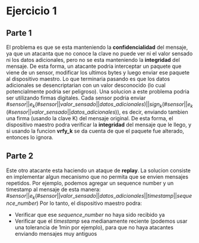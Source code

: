 # Ejercicio 1
## Parte 1
El problema es que se esta manteniendo la **confidencialidad** del mensaje, ya que un atacanta que no conoce la clave no puede ver ni el valor sensado ni los datos adicionales, pero no se esta manteniendo la **integridad** del mensaje. De esta forma, un atacante podria interceptar un paquete que viene de un sensor, modificar los ultimos bytes y luego enviar ese paquete al dispositivo maestro. Lo que terminaria pasando es que los datos adicionales se desencriptarian con un valor desconocido (lo cual potencialmente podria ser peligroso).
Una solucion a este problema podria ser utilizando firmas digitales. Cada sensor podria enviar $\#sensor||e_k(\#sensor||valor\_sensado||datos\_adicionales)||sign_k(\#sensor||e_k(\#sensor||valor\_sensado||datos\_adicionales))$,
es decir, enviando tambien una firma (usando la clave K) del mensaje original.
De esta forma, el dispositivo maestro podra verificar la **integridad** del mensaje que le llego, y si usando la funcion **vrfy_k** se da cuenta de que el paquete fue alterado, entonces lo ignora.
## Parte 2
Este otro atacante esta haciendo un ataque de **replay**. La solucion consiste en implementar algun mecanismo que no permita que se envien mensajes repetidos.
Por ejemplo, podemos agregar un sequence number y un timestamp al mensaje de esta manera: $\#sensor||e_k(\#sensor||valor\_sensado||datos\_adicionales||timestamp||sequence\_number)$
Por lo tanto, el dispositivo maestro podra:
- Verificar que ese $sequence\_number$ no haya sido recibido ya
- Verificar que el $timestamp$ sea medianamente reciente (podemos usar una tolerancia de 1min por ejemplo), para que no haya atacantes enviando mensajes muy antiguos